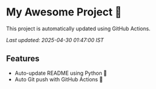 # My Awesome Project 🚀

This project is automatically updated using GitHub Actions.

_Last updated: 2025-04-30 01:47:00 IST_

## Features
- Auto-update README using Python 🐍
- Auto Git push with GitHub Actions 🤖
